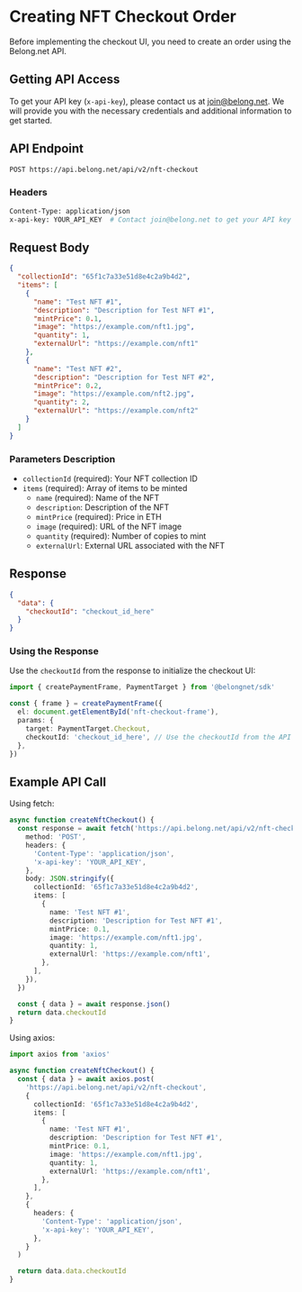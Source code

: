 # Creating NFT Checkout Order

Before implementing the checkout UI, you need to create an order using the Belong.net API.

## Getting API Access

To get your API key (`x-api-key`), please contact us at [join@belong.net](mailto:join@belong.net).
We will provide you with the necessary credentials and additional information to get started.

## API Endpoint

```bash
POST https://api.belong.net/api/v2/nft-checkout
```

### Headers

```bash
Content-Type: application/json
x-api-key: YOUR_API_KEY  # Contact join@belong.net to get your API key
```

## Request Body

```json
{
  "collectionId": "65f1c7a33e51d8e4c2a9b4d2",
  "items": [
    {
      "name": "Test NFT #1",
      "description": "Description for Test NFT #1",
      "mintPrice": 0.1,
      "image": "https://example.com/nft1.jpg",
      "quantity": 1,
      "externalUrl": "https://example.com/nft1"
    },
    {
      "name": "Test NFT #2",
      "description": "Description for Test NFT #2",
      "mintPrice": 0.2,
      "image": "https://example.com/nft2.jpg",
      "quantity": 2,
      "externalUrl": "https://example.com/nft2"
    }
  ]
}
```

### Parameters Description

- `collectionId` (required): Your NFT collection ID
- `items` (required): Array of items to be minted
  - `name` (required): Name of the NFT
  - `description`: Description of the NFT
  - `mintPrice` (required): Price in ETH
  - `image` (required): URL of the NFT image
  - `quantity` (required): Number of copies to mint
  - `externalUrl`: External URL associated with the NFT

## Response

```json
{
  "data": {
    "checkoutId": "checkout_id_here"
  }
}
```

### Using the Response

Use the `checkoutId` from the response to initialize the checkout UI:

```typescript
import { createPaymentFrame, PaymentTarget } from '@belongnet/sdk'

const { frame } = createPaymentFrame({
  el: document.getElementById('nft-checkout-frame'),
  params: {
    target: PaymentTarget.Checkout,
    checkoutId: 'checkout_id_here', // Use the checkoutId from the API response
  },
})
```

## Example API Call

Using fetch:

```typescript
async function createNftCheckout() {
  const response = await fetch('https://api.belong.net/api/v2/nft-checkout', {
    method: 'POST',
    headers: {
      'Content-Type': 'application/json',
      'x-api-key': 'YOUR_API_KEY',
    },
    body: JSON.stringify({
      collectionId: '65f1c7a33e51d8e4c2a9b4d2',
      items: [
        {
          name: 'Test NFT #1',
          description: 'Description for Test NFT #1',
          mintPrice: 0.1,
          image: 'https://example.com/nft1.jpg',
          quantity: 1,
          externalUrl: 'https://example.com/nft1',
        },
      ],
    }),
  })

  const { data } = await response.json()
  return data.checkoutId
}
```

Using axios:

```typescript
import axios from 'axios'

async function createNftCheckout() {
  const { data } = await axios.post(
    'https://api.belong.net/api/v2/nft-checkout',
    {
      collectionId: '65f1c7a33e51d8e4c2a9b4d2',
      items: [
        {
          name: 'Test NFT #1',
          description: 'Description for Test NFT #1',
          mintPrice: 0.1,
          image: 'https://example.com/nft1.jpg',
          quantity: 1,
          externalUrl: 'https://example.com/nft1',
        },
      ],
    },
    {
      headers: {
        'Content-Type': 'application/json',
        'x-api-key': 'YOUR_API_KEY',
      },
    }
  )

  return data.data.checkoutId
}
```
